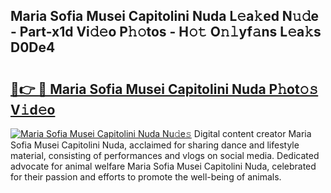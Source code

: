 ## Maria Sofia Musei Capitolini Nuda L𝚎a𝚔ed N𝚞𝚍e - Part-x1d Vi𝚍𝚎o P𝚑𝚘tos - H𝚘𝚝 O𝚗𝚕yf𝚊ns L𝚎a𝚔s D0De4

# <h2><a href="http://kfafkh.oniu.top/?m=Maria+Sofia+Musei+Capitolini+Nuda">🔗👉 🔴 Maria Sofia Musei Capitolini Nuda P𝚑ot𝚘𝚜 V𝚒d𝚎o</a></h2>

[![Maria Sofia Musei Capitolini Nuda Nu𝚍e𝚜](https://i.imgur.com/0qMVB7G.gif)](http://kfafkh.oniu.top/?m=Maria+Sofia+Musei+Capitolini+Nuda)
Digital content creator Maria Sofia Musei Capitolini Nuda, acclaimed for sharing dance and lifestyle material, consisting of performances and vlogs on social media. Dedicated advocate for animal welfare Maria Sofia Musei Capitolini Nuda, celebrated for their passion and efforts to promote the well-being of animals.  
